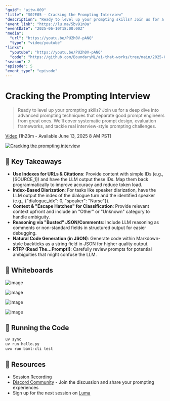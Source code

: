 ```yaml
---
"guid": "aitw-009"
"title": "S02E05 – Cracking the Prompting Interview"
"description": "Ready to level up your prompting skills? Join us for a deep dive into advanced prompting techniques that separate good prompt engineers from great ones. We'll cover systematic prompt design, testing tools / inner loops, and tackle real-world prompting challenges. Perfect prep for becoming a more effective AI engineer."
"event_link": "https://lu.ma/5bv91n0a"
"eventDate": "2025-06-10T18:00:00Z"
"media":
  "url": "https://youtu.be/PU2h0V-pANQ"
  "type": "video/youtube"
"links":
  "youtube": "https://youtu.be/PU2h0V-pANQ"
  "code": "https://github.com/BoundaryML/ai-that-works/tree/main/2025-06-10-cracking-the-prompting-interview"
"season": 2
"episode": 5
"event_type": "episode"
---
```


# Cracking the Prompting Interview

> Ready to level up your prompting skills? Join us for a deep dive into advanced prompting techniques that separate good prompt engineers from great ones. We'll cover systematic prompt design, evaluation frameworks, and tackle real interview-style prompting challenges.

[Video](https://youtu.be/PU2h0V-pANQ) (1h23m - Available June 13, 2025 8 AM PST)

[![Cracking the prompting interview](https://img.youtube.com/vi/PU2h0V-pANQ/0.jpg)](https://www.youtube.com/watch?v=PU2h0V-pANQ)

## 🎯 Key Takeaways

- **Use Indexes for URLs & Citations**: Provide content with simple IDs (e.g., [SOURCE_1]) and have the LLM output these IDs. Map them back programmatically to improve accuracy and reduce token load.
- **Index-Based Diarization**: For tasks like speaker diarization, have the LLM output the index of the dialogue turn and the identified speaker (e.g., {"dialogue_idx": 0, "speaker": "Nurse"}).
- **Context & "Escape Hatches" for Classification**: Provide relevant context upfront and include an "Other" or "Unknown" category to handle ambiguity.
- **Reasoning via "Busted" JSON/Comments**: Include LLM reasoning as comments or non-standard fields in structured output for easier debugging.
- **Natural Code Generation (in JSON)**: Generate code within Markdown-style backticks as a string field in JSON for higher quality output.
- **RTFP (Read The...Prompt!)**: Carefully review prompts for potential ambiguities that might confuse the LLM.

## 📝 Whiteboards

![image](https://github.com/user-attachments/assets/3274dbb7-382b-422e-b679-0cb424bcc453)

![image](https://github.com/user-attachments/assets/9d56c1a5-24b1-4105-a0b2-b14e01f85993)

![image](https://github.com/user-attachments/assets/6b22f937-5f97-442a-93c1-731346e3320b)

![image](https://github.com/user-attachments/assets/31052993-bc11-473f-b4d8-94c7992c4bd2)


## 🚀 Running the Code

```bash
uv sync
uv run hello.py
uvx run baml-cli test
```

## 📖 Resources

- [Session Recording](https://youtu.be/PU2h0V-pANQ)
- [Discord Community](https://www.boundaryml.com/discord) - Join the discussion and share your prompting experiences
- Sign up for the next session on [Luma](https://lu.ma/baml)
